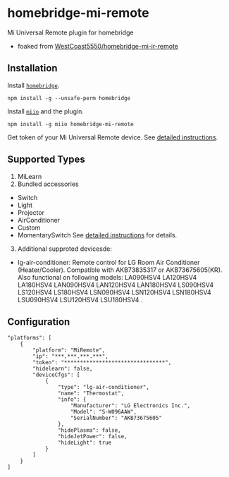 # homebridge-mi-remote
 Mi Universal Remote plugin for homebridge
 - foaked from [WestCoast5550/homebridge-mi-ir-remote](https://github.com/WestCoast5550/homebridge-mi-ir-remote)

## Installation
 Install [`homebridge`](https://github.com/nfarina/homebridge/blob/master/README.md).
```
npm install -g --unsafe-perm homebridge
``` 
 Install [`miio`](https://github.com/aholstenson/miio/blob/master/README.md) and the plugin.
```
npm install -g miio homebridge-mi-remote
```
 Get token of your Mi Universal Remote device. See [detailed instructions](https://github.com/jghaanstra/com.xiaomi-miio/blob/master/docs/obtain_token.md).

## Supported Types
1. MiLearn
2. Bundled accessories
* Switch
* Light
* Projector
* AirConditioner
* Custom
* MomentarySwitch
 See [detailed instructions](https://github.com/WestCoast5550/homebridge-mi-ir-remote/blob/master/README.md) for details. 
3. Additional supproted devicesde:
* lg-air-conditioner: Remote control for LG Room Air Conditioner (Heater/Cooler). Compatible with AKB73835317 or AKB73675605(KR).
 Also functional on following models: LA090HSV4 LA120HSV4 LA180HSV4 LAN090HSV4 LAN120HSV4 LAN180HSV4 LS090HSV4 LS120HSV4 LS180HSV4 LSN090HSV4 LSN120HSV4 LSN180HSV4 LSU090HSV4 LSU120HSV4 LSU180HSV4 . 

## Configuration
```
"platforms": [
    {
        "platform": "MiRemote",
        "ip": "***.***.***.***",
        "token": "********************************",
        "hidelearn": false,
        "deviceCfgs": [
            {
                "type": "lg-air-conditioner",
                "name": "Thermostat",
                "info": {
                    "Manufacturer": "LG Electronics Inc.",
                    "Model": "S-W096AAW",
                    "SerialNumber": "AKB73675605"
                },
                "hidePlasma": false,
                "hideJetPower": false,
                "hideLight": true
            }
        ]
    }
]
```

